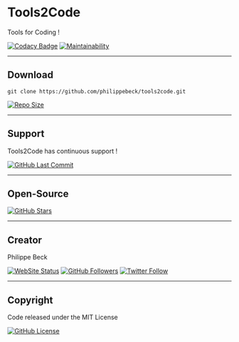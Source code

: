  # Tools2Code
 
 Tools for Coding ! 
 
[![Codacy Badge](https://app.codacy.com/project/badge/Grade/43ec1070cb6f4571b29f3087ddaa84ce)](https://www.codacy.com/gh/philippebeck/tools2code/dashboard)
[![Maintainability](https://api.codeclimate.com/v1/badges/ee8b4f81d176e637ac40/maintainability)](https://codeclimate.com/github/philippebeck/tools2code/maintainability)

---

## Download

`git clone https://github.com/philippebeck/tools2code.git`  
  
[![Repo Size](https://img.shields.io/github/repo-size/philippebeck/tools2code.svg?label=Repo+Size)](https://github.com/philippebeck/tools2code/tree/master)

---

## Support

Tools2Code has continuous support !

[![GitHub Last Commit](https://img.shields.io/github/last-commit/philippebeck/tools2code.svg?label=Last+Commit)](https://github.com/philippebeck/tools2code/commits/master)

---

## Open-Source

[![GitHub Stars](https://img.shields.io/github/stars/philippebeck/tools2code.svg?label=GitHub+:+Tools2Code+|+Stars)](https://github.com/philippebeck/tools2code)

---

## Creator

Philippe Beck

[![WebSite Status](https://img.shields.io/website-up-down-green-red/https/philippebeck.net.svg?label=https://philippebeck.net)](https://philippebeck.net)
[![GitHub Followers](https://img.shields.io/github/followers/philippebeck.svg?label=GitHub+:+philippebeck+|+Followers)](https://github.com/philippebeck)
[![Twitter Follow](https://badgen.net/twitter/follow/ph_beck)](https://twitter.com/ph_beck)

---

## Copyright

Code released under the MIT License

[![GitHub License](https://img.shields.io/github/license/philippebeck/tools2code.svg?label=License)](https://github.com/philippebeck/tools2code/blob/master/LICENSE)
